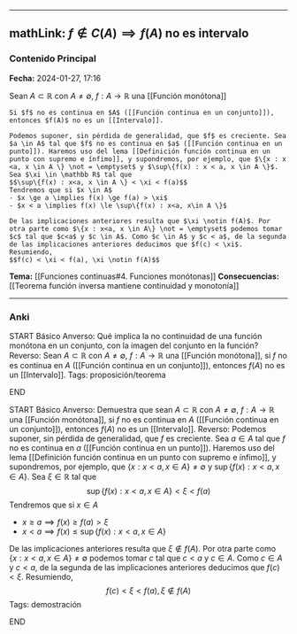 
---
mathLink: $f \notin C(A) \implies f(A)$ no es intervalo
---
### Contenido Principal

**Fecha:** 2024-01-27, 17:16

Sean $A \subset \mathbb R$ con $A \not = \emptyset$, $f: A \to \mathbb R$ una [[Función monótona]]
```ad-lemma
Si $f$ no es continua en $A$ ([[Función continua en un conjunto]]), entonces $f(A)$ no es un [[Intervalo]].
```


```ad-proof
Podemos suponer, sin pérdida de generalidad, que $f$ es creciente. Sea $a \in A$ tal que $f$ no es continua en $a$ ([[Función continua en un punto]]). Haremos uso del lema [[Definición función continua en un punto con supremo e ínfimo]], y supondremos, por ejemplo, que $\{x : x <a, x \in A \} \not = \emptyset$ y $\sup\{f(x) : x < a, x \in A \}$. Sea $\xi \in \mathbb R$ tal que
$$\sup\{f(x) : x<a, x \in A \} < \xi < f(a)$$
Tendremos que si $x \in A$
- $x \ge a \implies f(x) \ge f(a) > \xi$
- $x < a \implies f(x) \le \sup\{f(x) : x<a, x\in A \}$

De las implicaciones anteriores resulta que $\xi \notin f(A)$. Por otra parte como $\{x : x<a, x \in A\} \not = \emptyset$ podemos tomar $c$ tal que $c<a$ y $c \in A$. Como $c \in A$ y $c < a$, de la segunda de las implicaciones anteriores deducimos que $f(c) < \xi$. Resumiendo,
$$f(c) < \xi < f(a), \xi \notin f(A)$$

```


**Tema:** [[Funciones continuas#4. Funciones monótonas]]
**Consecuencias:** [[Teorema función inversa mantiene continuidad y monotonía]]

---
### Anki

START
Básico
Anverso: Qué implica la no continuidad de una función monótona en un conjunto, con la imagen del conjunto en la función?
Reverso: Sean $A \subset \mathbb R$ con $A \not = \emptyset$, $f: A \to \mathbb R$ una [[Función monótona]], si $f$ no es continua en $A$ ([[Función continua en un conjunto]]), entonces $f(A)$ no es un [[Intervalo]].
Tags: proposición/teorema
<!--ID: 1706457343528-->
END

START
Básico
Anverso: Demuestra que sean $A \subset \mathbb R$ con $A \not = \emptyset$, $f: A \to \mathbb R$ una [[Función monótona]], si $f$ no es continua en $A$ ([[Función continua en un conjunto]]), entonces $f(A)$ no es un [[Intervalo]].
Reverso: Podemos suponer, sin pérdida de generalidad, que $f$ es creciente. Sea $a \in A$ tal que $f$ no es continua en $a$ ([[Función continua en un punto]]). Haremos uso del lema [[Definición función continua en un punto con supremo e ínfimo]], y supondremos, por ejemplo, que $\{x : x <a, x \in A \} \not = \emptyset$ y $\sup\{f(x) : x < a, x \in A \}$. Sea $\xi \in \mathbb R$ tal que
$$\sup\{f(x) : x<a, x \in A \} < \xi < f(a)$$
Tendremos que si $x \in A$
- $x \ge a \implies f(x) \ge f(a) > \xi$
- $x < a \implies f(x) \le \sup\{f(x) : x<a, x\in A \}$

De las implicaciones anteriores resulta que $\xi \notin f(A)$. Por otra parte como $\{x : x<a, x \in A\} \not = \emptyset$ podemos tomar $c$ tal que $c<a$ y $c \in A$. Como $c \in A$ y $c < a$, de la segunda de las implicaciones anteriores deducimos que $f(c) < \xi$. Resumiendo,
$$f(c) < \xi < f(a), \xi \notin f(A)$$
Tags: demostración
<!--ID: 1706457343530-->
END